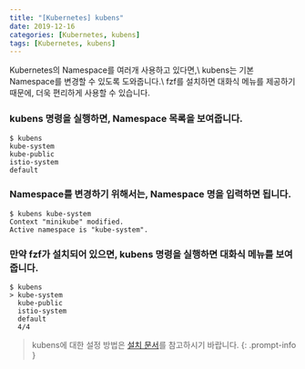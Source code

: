 ```yaml
---
title: "[Kubernetes] kubens"
date: 2019-12-16
categories: [Kubernetes, kubens]
tags: [Kubernetes, kubens]
---
```


Kubernetes의 Namespace를 여러개 사용하고 있다면,\\
kubens는 기본 Namespace를 변경할 수 있도록 도와줍니다.\\
fzf를 설치하면 대화식 메뉴를 제공하기 때문에, 더욱 편리하게 사용할 수 있습니다.

### kubens 명령을 실행하면, Namespace 목록을 보여줍니다.
```terminal
$ kubens
kube-system
kube-public
istio-system
default
```

### Namespace를 변경하기 위해서는, Namespace 명을 입력하면 됩니다.
```terminal
$ kubens kube-system
Context "minikube" modified.
Active namespace is "kube-system".
```

### 만약 fzf가 설치되어 있으면, kubens 명령을 실행하면 대화식 메뉴를 보여줍니다.
```terminal
$ kubens
> kube-system
  kube-public
  istio-system
  default
  4/4
```

> kubens에 대한 설정 방법은 [설치 문서](https://github.com/ahmetb/kubectl-aliases)를 참고하시기 바랍니다.
{: .prompt-info }